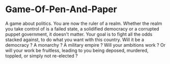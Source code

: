 # Game-Of-Pen-And-Paper
A game about politics. You are now the ruler of a realm. 
Whether the realm you take control of is a failed state, a solidified democracy or a corrupted puppet government, it doesn't matter. 
Your goal is to fight all the odds stacked against, to do what you want with this country. Will it be a democracy ? A monarchy ? 
A military empire ? Will your ambitions work ? Or will your work be fruitless, leading to you being deposed, murdered, toppled, 
or simply not re-elected ? 
